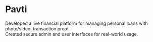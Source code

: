 # Pavti
 Developed a live financial platform for managing personal loans with photo/video, transaction proof.<br>
 Created secure admin and user interfaces for real-world usage.
